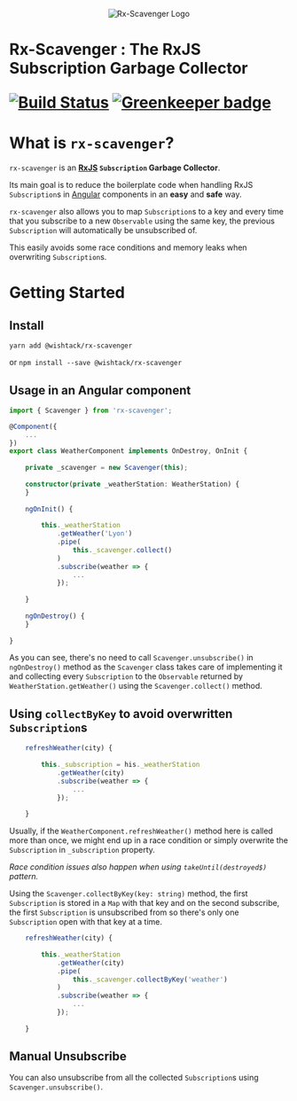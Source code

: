 <p align="center">
    <img src="https://github.com/wishtack/wishtack-steroids/raw/master/packages/rx-scavenger/logo.png" alt="Rx-Scavenger Logo">
    <h1>Rx-Scavenger : The RxJS Subscription Garbage Collector
</p>

[![Build Status](https://travis-ci.org/wishtack/wishtack-steroids.svg?branch=master)](https://travis-ci.org/wishtack/ng-steroids)
[![Greenkeeper badge](https://badges.greenkeeper.io/wishtack/wishtack-steroids.svg)](https://greenkeeper.io/)

# What is `rx-scavenger`?

`rx-scavenger` is an **[RxJS](https://github.com/Reactive-Extensions/RxJS) `Subscription` Garbage Collector**.

Its main goal is to reduce the boilerplate code when handling RxJS `Subscription`s in [Angular](https://github.com/angular/angular) components in an **easy** and **safe** way.

`rx-scavenger` also allows you to map `Subscription`s to a key and every time that you subscribe to a new `Observable` using the same key, the previous `Subscription` will automatically be unsubscribed of.

This easily avoids some race conditions and memory leaks when overwriting `Subscription`s.

# Getting Started

## Install

```shell
yarn add @wishtack/rx-scavenger
```

or `npm install --save @wishtack/rx-scavenger`

## Usage in an Angular component

```typescript
import { Scavenger } from 'rx-scavenger';

@Component({
    ...
})
export class WeatherComponent implements OnDestroy, OnInit {
    
    private _scavenger = new Scavenger(this);
    
    constructor(private _weatherStation: WeatherStation) {
    }
    
    ngOnInit() {
        
        this._weatherStation
            .getWeather('Lyon')
            .pipe(
                this._scavenger.collect()        
            )
            .subscribe(weather => {
                ...
            });
        
    }
    
    ngOnDestroy() {
    }
    
}
```

As you can see, there's no need to call `Scavenger.unsubscribe()` in `ngOnDestroy()` method as the `Scavenger` class takes care of implementing it and collecting every `Subscription` to the `Observable` returned by `WeatherStation.getWeather()` using the `Scavenger.collect()` method.

## Using `collectByKey` to avoid overwritten `Subscription`s

```typescript
    refreshWeather(city) {
        
        this._subscription = his._weatherStation
            .getWeather(city)
            .subscribe(weather => {
                ...
            });
        
    }
```

Usually, if the `WeatherComponent.refreshWeather()` method here is called more than once, we might end up in a race condition or simply overwrite the `Subscription` in `_subscription` property.

*Race condition issues also happen when using `takeUntil(destroyed$)` pattern.*

Using the `Scavenger.collectByKey(key: string)` method, the first `Subscription` is stored in a `Map` with that key and on the second subscribe, the first `Subscription` is unsubscribed from so there's only one `Subscription` open with that key at a time.

```typescript
    refreshWeather(city) {
        
        this._weatherStation
            .getWeather(city)
            .pipe(
                this._scavenger.collectByKey('weather')        
            )
            .subscribe(weather => {
                ...
            });
        
    }
```

## Manual Unsubscribe

You can also unsubscribe from all the collected `Subscription`s using `Scavenger.unsubscribe()`.

